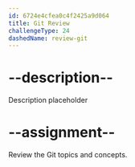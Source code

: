 ```yaml
---
id: 6724e4cfea0c4f2425a9d064
title: Git Review
challengeType: 24
dashedName: review-git
---
```


# --description--

Description placeholder

# --assignment--

Review the Git topics and concepts.
